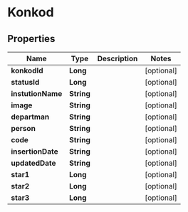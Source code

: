 
# Konkod

## Properties
Name | Type | Description | Notes
------------ | ------------- | ------------- | -------------
**konkodId** | **Long** |  |  [optional]
**statusId** | **Long** |  |  [optional]
**instutionName** | **String** |  |  [optional]
**image** | **String** |  |  [optional]
**departman** | **String** |  |  [optional]
**person** | **String** |  |  [optional]
**code** | **String** |  |  [optional]
**insertionDate** | **String** |  |  [optional]
**updatedDate** | **String** |  |  [optional]
**star1** | **Long** |  |  [optional]
**star2** | **Long** |  |  [optional]
**star3** | **Long** |  |  [optional]



